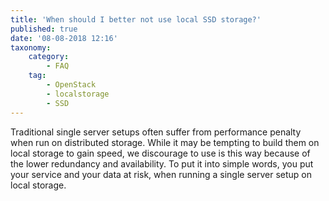 ```yaml
---
title: 'When should I better not use local SSD storage?'
published: true
date: '08-08-2018 12:16'
taxonomy:
    category:
        - FAQ
    tag:
        - OpenStack
        - localstorage
        - SSD
---
```


Traditional single server setups often suffer from performance penalty when run on distributed storage. While it may be tempting to build them on local storage to gain speed, we discourage to use is this way because of the lower redundancy and availability. To put it into simple words, you put your service and your data at risk, when running a single server setup on local storage.